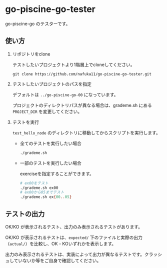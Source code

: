 # go-piscine-go-tester

go-piscine-go のテスターです。

## 使い方

1. リポジトリをclone

   テストしたいプロジェクトより1階層上でcloneしてください。

   ```
   git clone https://github.com/nafuka11/go-piscine-go-tester.git
   ```

1. テストしたいプロジェクトのパスを指定

   デフォルトは `../go-piscine-go-00` になっています。

   プロジェクトのディレクトリパスが異なる場合は、grademe.sh にある `PROJECT_DIR` を変更してください。

1. テストを実行

   `test_hello_node` のディレクトリに移動してからスクリプトを実行します。

   - 全てのテストを実行したい場合

     ```bash
     ./grademe.sh
     ```

   - 一部のテストを実行したい場合

     exerciseを指定することができます。

     ```bash
     # ex00をテスト
     ./grademe.sh ex00
     # ex00から05までテスト
     ./grademe.sh ex{00..05}
     ```

## テストの出力

OK/KO が表示されるテスト、出力のみ表示されるテストがあります。

OK/KO が表示されるテストは、`expected/` 下のファイルと実際の出力（`actual/`）を比較し、OK・KOいずれかを表示します。

出力のみ表示されるテストは、実装によって出力が異なるテストです。クラッシュしていないか等をご自身で確認してください。
